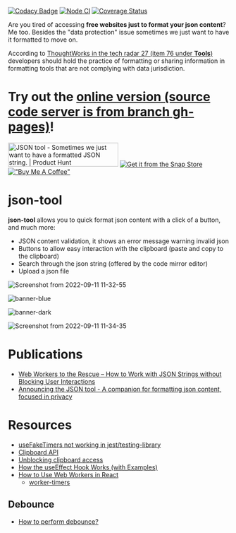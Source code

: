 [![Codacy Badge](https://api.codacy.com/project/badge/Grade/52eb1fd278d54e29ae01cc1ea5b3133b)](https://app.codacy.com/gh/marabesi/json-tool?utm_source=github.com&utm_medium=referral&utm_content=marabesi/json-tool&utm_campaign=Badge_Grade_Settings)
[![Node CI](https://github.com/marabesi/json-tool/actions/workflows/ci.yml/badge.svg)](https://github.com/marabesi/json-tool/actions/workflows/delivery.yml) [![Coverage Status](https://coveralls.io/repos/github/marabesi/json-tool/badge.svg?branch=)](https://coveralls.io/github/marabesi/json-tool?branch=)

Are you tired of accessing **free websites just to format your json content**? Me too. Besides the "data protection"
issue sometimes we just want to have it formatted to move on.

According to [ThoughtWorks in the tech radar 27 (item 76 under **Tools**)](https://www.thoughtworks.com/content/dam/thoughtworks/documents/radar/2022/10/tr_technology_radar_vol_27_en.pdf) developers should hold
the practice of formatting or sharing information in formatting tools that are not complying with data jurisdiction.

# Try out the [online version (source code server is from branch gh-pages)](https://marabesi.github.io/json-tool)!

<a href="https://www.producthunt.com/posts/json-tool?utm_source=badge-featured&utm_medium=badge&utm_souce=badge-json&#0045;tool" target="_blank"><img src="https://api.producthunt.com/widgets/embed-image/v1/featured.svg?post_id=329411&theme=light" alt="JSON&#0032;tool - Sometimes&#0032;we&#0032;just&#0032;want&#0032;to&#0032;have&#0032;a&#0032;formatted&#0032;JSON&#0032;string&#0046; | Product Hunt" style="width: 250px; height: 54px;" width="250" height="54" /></a> [![Get it from the Snap Store](https://snapcraft.io/static/images/badges/en/snap-store-black.svg)](https://snapcraft.io/json-tool)
[!["Buy Me A Coffee"](https://www.buymeacoffee.com/assets/img/custom_images/orange_img.png)](https://www.buymeacoffee.com/marabesi)

# json-tool

**json-tool** allows you to quick format json content with a click of a button, and much more:

- JSON content validation, it shows an error message warning invalid json
- Buttons to allow easy interaction with the clipboard (paste and copy to the clipboard)
- Search through the json string (offered by the code mirror editor)
- Upload a json file

![Screenshot from 2022-09-11 11-32-55](https://user-images.githubusercontent.com/2129872/190869274-51b3ae2b-e6db-401b-a058-0f8f887f82e7.png)

![banner-blue](https://user-images.githubusercontent.com/2129872/190869247-4ecb2b87-e9a7-4f0a-b9b3-0ee5f3cefb00.png)

![banner-dark](https://user-images.githubusercontent.com/2129872/190869244-c393456f-bfd2-4622-b96a-2ed1c0e85a6b.png)

![Screenshot from 2022-09-11 11-34-35](https://user-images.githubusercontent.com/2129872/190869278-9e65e742-d2df-47c3-8ddf-740e1f42f623.png)

# Publications

- [Web Workers to the Rescue – How to Work with JSON Strings without Blocking User Interactions](https://dev.to/marabesi/web-workers-to-the-rescue-how-to-work-with-json-strings-without-blocking-user-interactions-2jf2)
- [Announcing the JSON tool - A companion for formatting json content, focused in privacy](https://marabesi.com/web/productivity/utilities/2021/10/24/json-tool-a-companion-for-formatting-json-strings.html)

# Resources

- [useFakeTimers not working in jest/testing-library](https://stackoverflow.com/questions/71174071/usefaketimers-not-working-in-jest-testing-library)
- [Clipboard API](https://developer.mozilla.org/en-US/docs/Web/API/Clipboard_API)
- [Unblocking clipboard access](https://web.dev/async-clipboard)
- [How the useEffect Hook Works (with Examples)](https://daveceddia.com/useeffect-hook-examples/#when-does-useeffect-run)
- [How to Use Web Workers in React](https://plainenglish.io/blog/web-worker-in-react)
  - [worker-timers](https://github.com/chrisguttandin/worker-timers)

## Debounce

- [How to perform debounce?](https://stackoverflow.com/questions/23123138/how-to-perform-debounce)
